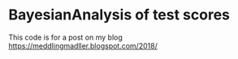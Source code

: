 # BayesianAnalysis of test scores

This code is for a post on my blog https://meddlingmadller.blogspot.com/2018/
